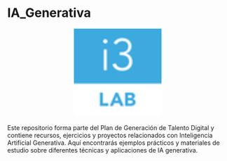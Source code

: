 # IA_Generativa

<div align="center">
    <img src="src/logoi3.png" width="200" />
</div>


Este repositorio forma parte del Plan de Generación de Talento Digital y contiene recursos, ejercicios y proyectos relacionados con Inteligencia Artificial Generativa. Aquí encontrarás ejemplos prácticos y materiales de estudio sobre diferentes técnicas y aplicaciones de IA generativa.

